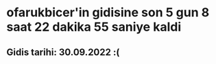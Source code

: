 # ofarukbicer'in gidisine son 5 gun 8 saat 22 dakika 55 saniye kaldi

## Gidis tarihi: 30.09.2022 :(
